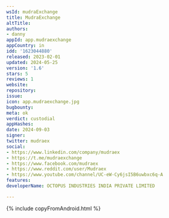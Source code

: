 ```yaml
---
wsId: mudraExchange
title: MudraExchange
altTitle: 
authors:
- danny
appId: app.mudraexchange
appCountry: in
idd: '1623044880'
released: 2023-02-01
updated: 2024-05-25
version: '1.6'
stars: 5
reviews: 1
website: 
repository: 
issue: 
icon: app.mudraexchange.jpg
bugbounty: 
meta: ok
verdict: custodial
appHashes: 
date: 2024-09-03
signer: 
twitter: mudraex
social:
- https://www.linkedin.com/company/mudraex
- https://t.me/mudraexchange
- https://www.facebook.com/mudraex
- https://www.reddit.com/user/Mudraex
- https://www.youtube.com/channel/UC-eW-Cy6jsI5B6uwbxc6q-A
features: 
developerName: OCTOPUS INDUSTRIES INDIA PRIVATE LIMITED

---
```


{% include copyFromAndroid.html %}
